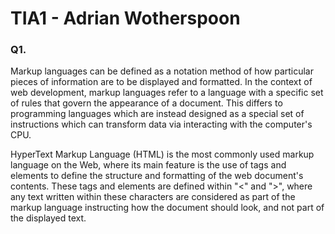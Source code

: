 # TIA1 - Adrian Wotherspoon

### Q1.

Markup languages can be defined as a notation method of how particular pieces of information are to be displayed and formatted. In the context of web development, markup languages refer to a language with a specific set of rules that govern the appearance of a document. This differs to programming languages which are instead designed as a special set of instructions which can transform data via interacting with the computer's CPU.

HyperText Markup Language (HTML) is the most commonly used markup language on the Web, where its main feature is the use of tags and elements to define the structure and formatting of the web document's contents. These tags and elements are defined within "<" and ">", where any text written within these characters are considered as part of the markup language instructing how the document should look, and not part of the displayed text.

